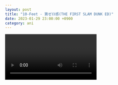 ```yaml
---
layout: post
title: "10-Feet - 第ゼロ感(THE FIRST SLAM DUNK ED)"
date: 2023-01-29 23:00:00 +0900
category: ani
---
```


<div class="video-container">
    <video id="player" class="video-js vjs-default-skin vjs-big-play-centered" data-json="/public/json/ani/10-Feet - 第ゼロ感(THE FIRST SLAM DUNK ED).json"></video>
</div>

```
```